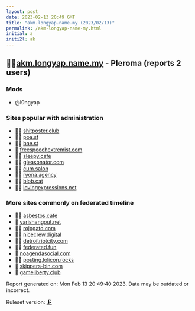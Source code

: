 ```yaml
---
layout: post
date: 2023-02-13 20:49 GMT
title: "akm.longyap.name.my (2023/02/13)"
permalink: /akm-longyap-name-my.html
initial: a
initi2l: ak
---
```


## 🦝🧸[akm.longyap.name.my](https://akm.longyap.name.my) - Pleroma (reports 2 users)

### Mods
 * @l0ngyap

### Sites popular with administration

* 🦝🧸 [shitposter.club](/shitposter-club.html)
* 🦝🧸 [poa.st](/poa-st.html)
* 🦝🧸 [bae.st](/bae-st.html)
* 🦝 [freespeechextremist.com](/freespeechextremist-com.html)
* 🦝🧸 [sleepy.cafe](/sleepy-cafe.html)
* 🦝🧸 [gleasonator.com](/gleasonator-com.html)
* 🦝🧸 [cum.salon](/cum-salon.html)
* 🦝🧸 [ryona.agency](/ryona-agency.html)
* 🦝🧸 [blob.cat](/blob-cat.html)
* 🦝🧸 [lovingexpressions.net](/lovingexpressions-net.html)

### More sites commonly on federated timeline

* 🦝🧸 [asbestos.cafe](/asbestos-cafe.html)
* 🦝 [varishangout.net](/varishangout-net.html)
* 🦝🧸 [rojogato.com](/rojogato-com.html)
* 🦝🧸 [nicecrew.digital](/nicecrew-digital.html)
* 🦝🧸 [detroitriotcity.com](/detroitriotcity-com.html)
* 🦝🧸 [federated.fun](/federated-fun.html)
* 💉 [noagendasocial.com](/noagendasocial-com.html)
* 🦝🧸 [posting.lolicon.rocks](/posting-lolicon-rocks.html)
* 🦝 [skippers-bin.com](/skippers-bin-com.html)
* 🦝 [gameliberty.club](/gameliberty-club.html)

Report generated on: Mon Feb 13 20:49:40 2023. Data may be outdated or incorrect.

Ruleset version: [🗜](/version-clamp)
